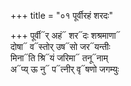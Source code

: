 +++
title = "०१ पूर्वीरहं शरदः"

+++
पूर्वी᳓र् अहं᳓ शर᳓दः शश्रमाणा᳓  
दोषा᳓ व᳓स्तोर् उष᳓सो जर᳓यन्तीः  
मिना᳓ति श्रि᳓यं जरिमा᳓ तनू᳓नाम्  
अ᳓प्य् ऊ नु᳓ प᳓त्नीर् वृ᳓षणो जगम्युः